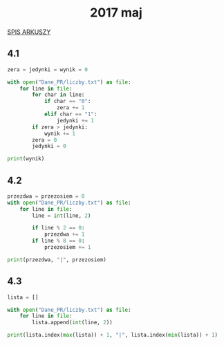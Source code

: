 <h1 align="center">2017 maj</h1>
 
[SPIS ARKUSZY](https://github.com/wernexnrs123/MATURA-INFORMATYKA/blob/master/dzialy/zadania_arkusze.md)

## 4.1

```py
zera = jedynki = wynik = 0

with open("Dane_PR/liczby.txt") as file:
    for line in file:
        for char in line:
            if char == "0":
                zera += 1
            elif char == "1":
                jedynki += 1
        if zera > jedynki:
            wynik += 1
        zera = 0
        jedynki = 0

print(wynik)

```

## 4.2

```py
przezdwa = przezosiem = 0
with open("Dane_PR/liczby.txt") as file:
    for line in file:
        line = int(line, 2)

        if line % 2 == 0:
            przezdwa += 1
        if line % 8 == 0:
            przezosiem += 1

print(przezdwa, "|", przezosiem)

```

## 4.3

```py
lista = []

with open("Dane_PR/liczby.txt") as file:
    for line in file:
        lista.append(int(line, 2))

print(lista.index(max(lista)) + 1, "|", lista.index(min(lista)) + 1)

```
